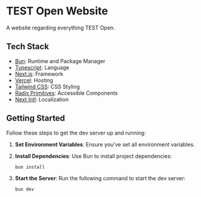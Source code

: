 # TEST Open Website

A website regarding everything TEST Open.

## Tech Stack

- [Bun](https://bun.sh): Runtime and Package Manager
- [Typescript](https://www.typescriptlang.org): Language
- [Next.js](https://nextjs.org): Framework
- [Vercel](https://vercel.com/home): Hosting
- [Tailwind CSS](https://tailwindcss.com): CSS Styling
- [Radix Primitives](https://www.radix-ui.com): Accessible Components
- [Next Intl](https://next-intl-docs.vercel.app): Localization

## Getting Started

Follow these steps to get the dev server up and running:

1. **Set Environment Variables**: Ensure you've set all environment variables.

2. **Install Dependencies**: Use Bun to install project dependencies:

   ```shell
   bun install
   ```

3. **Start the Server**: Run the following command to start the dev server:

   ```shell
   bun dev
   ```
